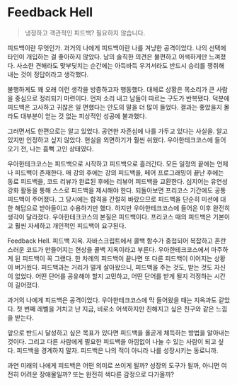 # Feedback Hell

> 냉정하고 객관적인 피드백? 필요하지 않습니다.

피드백이란 무엇인가. 과거의 나에게 피드백이란 나를 겨냥한 공격이었다. 나의 선택에 타인이 개입하는 걸 좋아하지 않았다. 남의 솔직한 의견은 불편하고 어색하게만 느껴졌다. 사소한 견해라도 맞부딪치는 순간에는 아득바득 우겨서라도 반드시 승리를 쟁취해 내는 것이 정답이라고 생각했다.

불행하게도 꽤 오래 이런 생각을 방증하고자 행동했다. 대체로 상황은 목소리가 큰 사람을 중심으로 정리되기 마련이다. 먼저 소리 내고 남들이 따르는 구도가 반복됐다. 덕분에 피드백은 고사하고 귀찮은 일 면했다는 안도의 말을 더 많이 들었다. 결과는 좋았을지 몰라도 대부분이 얻는 것 없는 피상적인 성공에 불과했다.

그러면서도 한편으로는 알고 있었다. 공연한 자존심에 나를 가두고 있다는 사실을. 알고 있지만 인정하고 싶지 않았다. 현실을 외면하기가 훨씬 쉬웠다. 우아한테크코스에 들어오기 전, 나는 흠뻑 고인 상태였다.

우아한테크코스는 피드백으로 시작하고 피드백으로 흘러간다. 모든 일정의 끝에는 언제나 피드백이 존재한다. 매 강의 후에는 강의 피드백을, 페어 프로그래밍이 끝난 후에는 동료 피드백을, 코드 리뷰가 완료된 후에는 리뷰어 피드백을 교환한다. 심지어는 유연성 강화 활동을 통해 스스로 피드백을 제시해야 한다. 되돌아보면 프리코스 기간에도 공통 피드백이 주어졌다. 그 당시에는 합격을 간절히 바랐으므로 피드백을 단순히 미션에 대한 해답으로 받아들이고 수용하기만 했다. 하지만 우아한테크코스에 들어온 이후 완전히 생각이 달라졌다. 우아한테크코스의 본질은 피드백이다. 프리코스 때의 피드백은 기본이고 훨씬 자세하고 개인적인 피드백이 요구된다.

Feedback Hell. 피드백 지옥. 자바스크립트에서 콜백 함수가 중첩되어 복잡하고 혼란스러운 코드가 만들어지는 현상을 콜백 지옥이라고 부른다. 우아한테크코스에서 마주하게 된 피드백이 꼭 그랬다. 한 차례의 피드백이 끝나면 또 다른 피드백이 이어지는 상황이 버거웠다. 피드백과는 거리가 멀게 살아왔으니, 피드백을 주는 것도, 받는 것도 자신이 없었다. 어떤 단어를 공유해야 할지 고민하고, 어떤 단어를 받게 될지 걱정하는 시간이 길어졌다.

과거의 나에게 피드백은 공격이었다. 우아한테크코스에 막 들어왔을 때는 지옥과도 같았다. 첫 번째 레벨을 거치고 난 지금, 비로소 어색하지만 친해지고 싶은 친구와 같은 느낌을 받는다.

앞으로 반드시 달성하고 싶은 목표가 있다면 피드백을 올곧게 체득하는 방법을 알아내는 것이다. 그리고 다른 사람에게 필요한 피드백을 아낌없이 나눌 수 있는 사람이 되고 싶다. 피드백을 경계하지 말자. 피드백은 나의 적이 아니라 나를 성장시키는 동료니까.

과연 미래의 나에게 피드백은 어떤 의미로 쓰이게 될까? 성장의 도구가 될까, 아니면 여전히 어려운 장애물일까? 또는 완전히 색다른 감정으로 다가올까?
